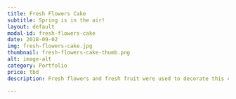 ```yaml
---
title: Fresh Flowers Cake
subtitle: Spring is in the air!
layout: default
modal-id: fresh-flowers-cake
date: 2018-09-02
img: fresh-flowers-cake.jpg
thumbnail: fresh-flowers-cake-thumb.png
alt: image-alt
category: Portfolio
price: tbd
description: Fresh flowers and fresh fruit were used to decorate this cake! This specific example is a carrot cake frosted in white chocolate ganache and decorated with chocolate drips!

---
```

